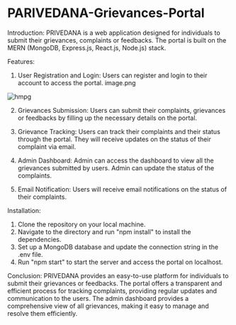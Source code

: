 # PARIVEDANA-Grievances-Portal

Introduction:
PRIVEDANA is a web application designed for individuals to submit their grievances, complaints or feedbacks. The portal is built on the MERN (MongoDB, Express.js, React.js, Node.js) stack.

Features:

1. User Registration and Login: Users can register and login to their account to access the portal.
 image.png

![hmpg](https://user-images.githubusercontent.com/88032709/235680464-7c51a7b4-b73b-415f-949f-c607ee75e02b.png)


2. Grievances Submission: Users can submit their complaints, grievances or feedbacks by filling up the necessary details on the portal.

3. Grievance Tracking: Users can track their complaints and their status through the portal. They will receive updates on the status of their complaint via email.

4. Admin Dashboard: Admin can access the dashboard to view all the grievances submitted by users. Admin can update the status of the complaints.

5. Email Notification: Users will receive email notifications on the status of their complaints.


Installation:

1. Clone the repository on your local machine.
2. Navigate to the directory and run "npm install" to install the dependencies.
3. Set up a MongoDB database and update the connection string in the .env file.
4. Run "npm start" to start the server and access the portal on localhost.


Conclusion:
PRIVEDANA provides an easy-to-use platform for individuals to submit their grievances or feedbacks. The portal offers a transparent and efficient process for tracking complaints, providing regular updates and communication to the users. The admin dashboard provides a comprehensive view of all grievances, making it easy to manage and resolve them efficiently.
